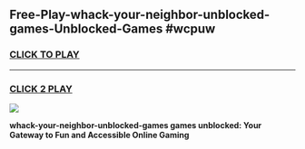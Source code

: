 
## Free-Play-whack-your-neighbor-unblocked-games-Unblocked-Games #wcpuw
<h3>
<a href="https://news.freeplayer.one?title=whack-your-neighbor-unblocked-games&ref=8M">CLICK TO PLAY</a></h3>
<hr>

<h3>
<a href="https://news.freeplayer.one?title=whack-your-neighbor-unblocked-games&ref=8M">CLICK 2 PLAY</a>
  
</h3>

<a href="https://news.freeplayer.one?title=whack-your-neighbor-unblocked-games&ref=8M"><img src="https://clearcache.store/games.png"></a>


**whack-your-neighbor-unblocked-games games unblocked: Your Gateway to Fun and Accessible Online Gaming**
